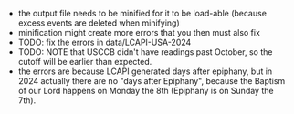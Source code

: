 * the output file needs to be minified for it to be load-able (because excess events are deleted when minifying)
* minification might create more errors that you then must also fix
* TODO: fix the errors in data/LCAPI-USA-2024
* TODO: NOTE that USCCB didn't have readings past October, so the cutoff will be earlier than expected.
* the errors are because LCAPI generated days after epiphany, but in 2024 actually there are no "days after Epiphany", 
  because the Baptism of our Lord happens on Monday the 8th (Epiphany is on Sunday the 7th).
